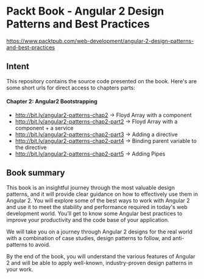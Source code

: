
# Packt Book - Angular 2 Design Patterns and Best Practices 

https://www.packtpub.com/web-development/angular-2-design-patterns-and-best-practices

## Intent

This repository contains the source code presented on the book. Here's are some short urls for direct access to chapters parts:

#### Chapter 2: Angular2 Bootstrapping

* http://bit.ly/angular2-patterns-chap2       -> Floyd Array with a component
* http://bit.ly/angular2-patterns-chap2-part2 -> Floyd Array with a component + a service
* http://bit.ly/angular2-patterns-chap2-part3 -> Adding a directive
* http://bit.ly/angular2-patterns-chap2-part4 -> Binding parent variable to the directive
* http://bit.ly/angular2-patterns-chap2-part5 -> Adding Pipes

## Book summary

This book is an insightful journey through the most valuable design patterns, and it will provide clear guidance on how to effectively use them in Angular 2. You will explore some of the best ways to work with Angular 2 and use it to meet the stability and performance required in today's web development world. You’ll get to know some Angular best practices to improve your productivity and the code base of your application.

We will take you on a journey through Angular 2 designs for the real world with a combination of case studies, design patterns to follow, and anti-patterns to avoid.

By the end of the book, you will understand the various features of Angular 2 and will be able to apply well-known, industry-proven design patterns in your work.
